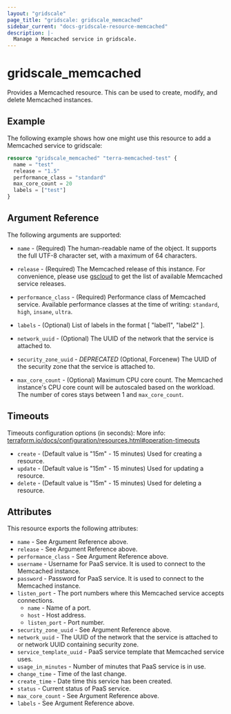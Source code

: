 ```yaml
---
layout: "gridscale"
page_title: "gridscale: gridscale_memcached"
sidebar_current: "docs-gridscale-resource-memcached"
description: |-
  Manage a Memcached service in gridscale.
---
```


# gridscale_memcached

Provides a Memcached resource. This can be used to create, modify, and delete Memcached instances.

## Example

The following example shows how one might use this resource to add a Memcached service to gridscale:

```terraform
resource "gridscale_memcached" "terra-memcached-test" {
  name = "test"
  release = "1.5"
  performance_class = "standard"
  max_core_count = 20
  labels = ["test"]
}
```

## Argument Reference

The following arguments are supported:

* `name` - (Required) The human-readable name of the object. It supports the full UTF-8 character set, with a maximum of 64 characters.

* `release` - (Required) The Memcached release of this instance. For convenience, please use [gscloud](https://github.com/gridscale/gscloud) to get the list of available Memcached service releases.

* `performance_class` - (Required) Performance class of Memcached service. Available performance classes at the time of writing: `standard`, `high`, `insane`, `ultra`.

* `labels` - (Optional) List of labels in the format [ "label1", "label2" ].

* `network_uuid` - (Optional) The UUID of the network that the service is attached to.

* `security_zone_uuid` -  *DEPRECATED* (Optional, Forcenew) The UUID of the security zone that the service is attached to.

* `max_core_count` - (Optional) Maximum CPU core count. The Memcached instance's CPU core count will be autoscaled based on the workload. The number of cores stays between 1 and `max_core_count`.

## Timeouts

Timeouts configuration options (in seconds):
More info: [terraform.io/docs/configuration/resources.html#operation-timeouts](https://www.terraform.io/docs/configuration/resources.html#operation-timeouts)

* `create` - (Default value is "15m" - 15 minutes) Used for creating a resource.
* `update` - (Default value is "15m" - 15 minutes) Used for updating a resource.
* `delete` - (Default value is "15m" - 15 minutes) Used for deleting a resource.

## Attributes

This resource exports the following attributes:

* `name` - See Argument Reference above.
* `release` - See Argument Reference above.
* `performance_class` - See Argument Reference above.
* `username` - Username for PaaS service. It is used to connect to the Memcached instance.
* `password` - Password for PaaS service. It is used to connect to the Memcached instance.
* `listen_port` - The port numbers where this Memcached service accepts connections.
  * `name` - Name of a port.
  * `host` - Host address.
  * `listen_port` - Port number.
* `security_zone_uuid` - See Argument Reference above.
* `network_uuid` -  The UUID of the network that the service is attached to or network UUID containing security zone.
* `service_template_uuid` - PaaS service template that Memcached service uses.
* `usage_in_minutes` - Number of minutes that PaaS service is in use.
* `change_time` - Time of the last change.
* `create_time` - Date time this service has been created.
* `status` - Current status of PaaS service.
* `max_core_count` - See Argument Reference above.
* `labels` - See Argument Reference above.
